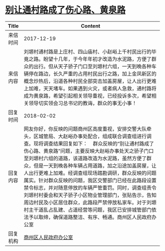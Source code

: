 # <a href="http://www.shangluo.gov.cn/zmhd/ldxxxx.jsp?urltype=leadermail.LeaderMailContentUrl&wbtreeid=1112&leadermailid=4482">别让通村路成了伤心路、黄泉路</a>
|Title|Content|
|:---:|---|
|来信时间|2017-12-19|
|来信内容|刘塬村通村路是上庄村、四山庙村、小赵峪上千村民出行的毕竟之路。盼望十几年，于今年年初才改造为水泥路，方便了群众的出行。但从天子骄子门口至刘塬村六组，一天到晚各种车辆停在路边，长久严重的占用村民出行之路，加上金凤新区的概念炒热后，沿道各种村民全部突击加盖房屋，让人出行更难上加难，天天堵车。如果遇到火灾，或者病人急救，通村路将成为黄泉路，希望引起相关领导重视，已经投诉多次，希望相关领导切实领会习总书记的教诲，群众的事无小事！|
|回复时间|2018-02-02|
|回复内容|网友你好，你反映的问题商州区高度重视，安排交警大队牵头，区城管局、大赵峪办事处配合，组成联合调查组进行调查。现将调查结果回复如下：    群众反映的“别让通村路成了伤心路、黄泉路”问题，主要反映大赵峪办事处天之骄子门口至刘塬村六组的道路，该道路改造为水泥路，虽然方便了群众，但是一天到晚各种车辆占用道路，加之沿途加盖房屋，让人出行更难上加难。经调查组现场踏勘调研，群众反映的问题属实。针对群众反映的问题，我区交警部门已经在此路段设置禁令标志，并对随意停放的车辆严管重罚。同时，调查组责令刘塬村村委会和天子骄子小区物业管理部门，张贴告示，告知周边村民及小区居住群众，此路段严禁停放私家车。对于刘塬村主干道乱占乱建、占道经营等问题，我区已安排城管部门依法予以取缔，确保道路整洁、有序、畅通。商州区人民政府办公室|
|回复机构|<a href="../../categories/agencies/商州区人民政府办公室.md">商州区人民政府办公室</a>|
